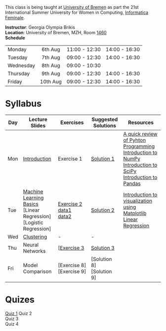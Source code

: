 This class is being taught at [University of Bremen](https://www.uni-bremen.de/en.html) as part the 21st International Summer University for Women in Computing, [Informatica Feminale](https://www.informatica-feminale.de/eng/).

**Instructor**: Georgia Olympia Brikis  
**Location**: University of Bremen, MZH, Room [1460](http://oracle-web.zfn.uni-bremen.de/lageplan/lageplan?haus=MZH&raum=1460&pi_anz=1)  
**Schedule**  

|           |          |               |               |  
|:----------|:--------:|:-------------:|:-------------:|  
| Monday    | 6th Aug  | 11:00 - 12:30 | 14:00 - 16:30 |  
| Tuesday   | 7th Aug  | 09:00 - 12:30 | 14:00 - 16:30 |  
| Wednesday | 8th Aug  | 09:00 - 10:30 |               |  
| Thursday  | 9th Aug  | 09:00 - 12:30 | 14:00 - 16:30 |  
| Friday    | 10th Aug | 09:00 - 12:30 | 14:00 - 16:30 |  

# Syllabus
  
| Day | Lecture Slides            | Exercises        | Suggested Solutions | Resources                           |
|-----|---------------------------|------------------|---------------------|-------------------------------------|
| Mon | [Introduction](./resources/slides/introduction.pdf)                                                                              | Exercise&nbsp;1                                                                                                                          | [Solution 1](./resources/exercises/Exercise1_sol.ipynb)                                                                                  | [A quick review of Pyhton Programming]() <br>                                                                                       [Introduction to NumPy](./resources/notebooks/numpy.ipynb) <br>                                                                           [Introduction to SciPy](./resources/notebooks/scientific_programming.ipynb) <br>                                                       [Introduction to Pandas](./resources/notebooks/pandas.ipynb)                    |
| Tue | [Machine Learning Basics](./resources/slides/ml_basics.pdf) <br>[Linear Regression] <br>[Logistic Regression]                    | [Exercise&nbsp;2](./resources/exercises/Exercise_2.ipynb) <br>[data1](./resources/exercises/ex1data1.txt) <br>[data2](./resources/exercises/ex1data2.txt)                                                                                                     | [Solution 2](./resources/exercises/Exercise_2_Sol.ipynb)                                                                                  | [Introduction to visualization using Matplotlib](./resources/notebooks/visualizations_using_matplotlib.ipynb) <br>[Linear Regression](./resources/exercises/lr.pdf)                                                                                                           | 
| Wed | [Clustering]()                                                                                                                   | -                                                                                                                                        | -                                                                                                                                        | []()                                                                 |
| Thu | Neural Networks                                                                                                                  | [[Exercise&nbsp;3](./resources/exercises/Exercise_3.ipynb)                                                                               | [Solution 3](./resources/exercises/Exercise_3_Sol.pdf)                                                                                   |  []()                                                                 
| Fri | Model Comparison                                                                                                                 | [Exercise&nbsp;8] <br>[Exercise&nbsp;9]                                                                                                  | [Solution 8] <br>[Solution 9]                                                                                                            | []()                                                                 |




# Quizes

[Quiz 1](https://play.kahoot.it/#/k/d454b632-c7b2-422f-8a7d-c26dda7c04d5)
Quiz 2  
Quiz 3  
Quiz 4  
